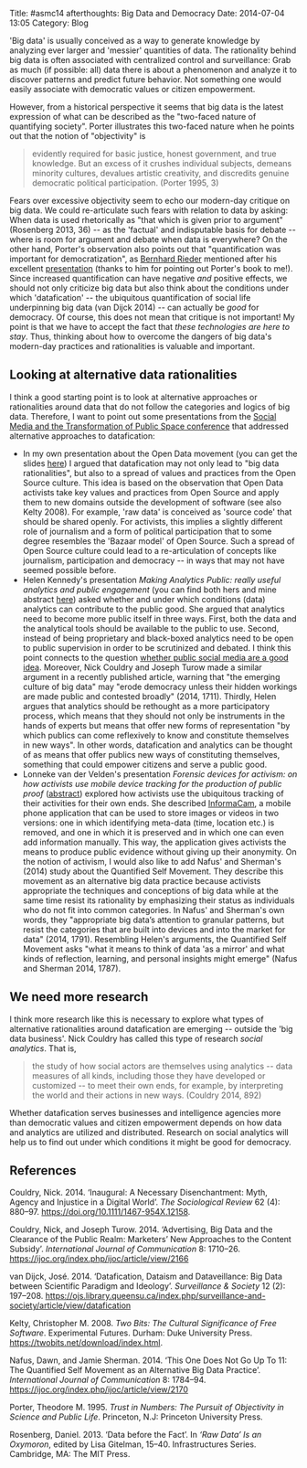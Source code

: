 Title: #asmc14 afterthoughts: Big Data and Democracy
Date: 2014-07-04 13:05
Category: Blog

'Big data' is usually conceived as a way to generate knowledge by analyzing ever larger and 'messier' quantities of data. The rationality behind big data is often associated with centralized control and surveillance: Grab as much (if possible: all) data there is about a phenomenon and analyze it to discover patterns and predict future behavior. Not something one would easily associate with democratic values or citizen empowerment.

However, from a historical perspective it seems that big data is the latest expression of what can be described as the "two-faced nature of quantifying society". Porter illustrates this two-faced nature when he points out that the notion of "objectivity" is

> evidently required for basic justice, honest government, and true knowledge. But an excess of it crushes individual subjects, demeans minority cultures, devalues artistic creativity, and discredits genuine democratic political participation. (Porter 1995, 3)

Fears over excessive objectivity seem to echo our modern-day critique on big data. We could re-articulate such fears with relation to data by asking: When data is used rhetorically as "that which is given prior to argument" (Rosenberg 2013, 36) -- as the 'factual' and indisputable basis for debate -- where is room for argument and debate when data is everywhere? On the other hand, Porter's observation also points out that "quantification was important for democratization", as [Bernhard Rieder](http://web.archive.org/web/20140113012937/http://rieder.polsys.net/) mentioned after his excellent [presentation](http://web.archive.org/web/20140701041229/http://www.slideshare.net:80/bernhardrieder/engines-of-order-social-media-and-the-rise-of-algorithmic-knowing) (thanks to him for pointing out Porter's book to me!). Since increased quantification can have negative *and* positive effects, we should not only criticize big data but also think about the conditions under which 'datafication' -- the ubiquitous quantification of social life underpinning big data (van Dijck 2014) -- can actually be *good* for democracy. Of course, this does not mean that critique is not important! My point is that we have to accept the fact that *these technologies are here to stay*. Thus, thinking about how to overcome the dangers of big data's modern-day practices and rationalities is valuable and important.

## Looking at alternative data rationalities

I think a good starting point is to look at alternative approaches or rationalities around data that do not follow the categories and logics of big data. Therefore, I want to point out some presentations from the [Social Media and the Transformation of Public Space conference](http://web.archive.org/web/20140719002803/http://asca.uva.nl:80/events/start-events/start-events/content/folder/conferences/2014/06/social-media.html) that addressed alternative approaches to datafication:

- In my own presentation about the Open Data movement (you can get the slides [here](http://web.archive.org/web/20161024124218/http://www.slideshare.net/sbaack/open-data-and-empowering-intermediaries)) I argued that datafication may not only lead to "big data rationalities", but also to a spread of values and practices from the Open Source culture. This idea is based on the observation that Open Data activists take key values and practices from Open Source and apply them to new domains outside the development of software (see also Kelty 2008). For example, 'raw data' is conceived as 'source code' that should be shared openly. For activists, this implies a slightly different role of journalism and a form of political participation that to some degree resembles the 'Bazaar model' of Open Source. Such a spread of Open Source culture could lead to a re-articulation of concepts like journalism, participation and democracy -- in ways that may not have seemed possible before.
- Helen Kennedy's presentation *Making Analytics Public: really useful analytics and public engagement* (you can find both hers and mine abstract [here](http://web.archive.org/web/20140628144139/http://acgs.uva.nl:80/binaries/content/assets/subsites/amsterdam-centre-for-globalisation-studies/social-media-activism/1f-openness-transparency.pdf)) asked whether and under which conditions (data) analytics can contribute to the public good. She argued that analytics need to become more public itself in three ways. First, both the data and the analytical tools should be available to the public to use. Second, instead of being proprietary and black-boxed analytics need to be open to public supervision in order to be scrutinized and debated. I think this point connects to the question [whether public social media are a good idea]({filename}/blog/2014/2014-06-22-asmc14-afterthoughts-thinking-about-public-social-media.md). Moreover, Nick Couldry and Joseph Turow made a similar argument in a recently published article, warning that "the emerging culture of big data" may "erode democracy unless their hidden workings are made public and contested broadly" (2014, 1711). Thirdly, Helen argues that analytics should be rethought as a more participatory process, which means that they should not only be instruments in the hands of experts but means that offer new forms of representation "by which publics can come reflexively to know and constitute themselves in new ways". In other words, datafication and analytics can be thought of as means that offer publics new ways of constituting themselves, something that could empower citizens and serve a public good.
- Lonneke van der Velden's presentation *Forensic devices for activism: on how activists use mobile device tracking for the production of public proof* ([abstract](http://web.archive.org/web/20140628144241/http://acgs.uva.nl:80/binaries/content/assets/subsites/amsterdam-centre-for-globalisation-studies/social-media-activism/4f-tracking-data-constructing-publics.pdf)) explored how activists use the ubiquitous tracking of their activities for their own ends. She described [InformaCam](http://web.archive.org/web/20140706082226/https://guardianproject.info/2012/01/20/introducing-informacam/), a mobile phone application that can be used to store images or videos in two versions: one in which identifying meta-data (time, location etc.) is removed, and one in which it is preserved and in which one can even add information manually. This way, the application gives activists the means to produce public evidence without giving up their anonymity. On the notion of activism, I would also like to add Nafus' and Sherman's (2014) study about the Quantified Self Movement. They describe this movement as an alternative big data practice because activists appropriate the techniques and conceptions of big data while at the same time resist its rationality by emphasizing their status as individuals who do not fit into common categories. In Nafus' and Sherman's own words, they "appropriate big data’s attention to granular patterns, but resist the categories that are built into devices and into the market for data" (2014, 1791). Resembling Helen's arguments, the Quantified Self Movement asks "what it means to think of data 'as a mirror' and what kinds of reflection, learning, and personal insights might emerge" (Nafus and Sherman 2014, 1787).

## We need more research

I think more research like this is necessary to explore what types of alternative rationalities around datafication are emerging -- outside the 'big data business'. Nick Couldry has called this type of research *social analytics*. That is,

> the study of how social actors are themselves using analytics -- data measures of all kinds, including those they have developed or customized -- to meet their own ends, for example, by interpreting the world and their actions in new ways. (Couldry 2014, 892)

Whether datafication serves businesses and intelligence agencies more than democratic values and citizen empowerment depends on how data and analytics are utilized and distributed. Research on social analytics will help us to find out under which conditions it might be good for democracy.

## References

Couldry, Nick. 2014. ‘Inaugural: A Necessary Disenchantment: Myth, Agency and Injustice in a Digital World’. _The Sociological Review_ 62 (4): 880–97. <https://doi.org/10.1111/1467-954X.12158>.

Couldry, Nick, and Joseph Turow. 2014. ‘Advertising, Big Data and the Clearance of the Public Realm: Marketers’ New Approaches to the Content Subsidy’. _International Journal of Communication_ 8: 1710–26. <https://ijoc.org/index.php/ijoc/article/view/2166>

van Dijck, José. 2014. ‘Datafication, Dataism and Dataveillance: Big Data between Scientific Paradigm and Ideology’. _Surveillance & Society_ 12 (2): 197–208. <https://ojs.library.queensu.ca/index.php/surveillance-and-society/article/view/datafication>

Kelty, Christopher M. 2008. _Two Bits: The Cultural Significance of Free Software_. Experimental Futures. Durham: Duke University Press. <https://twobits.net/download/index.html>.

Nafus, Dawn, and Jamie Sherman. 2014. ‘This One Does Not Go Up To 11: The Quantified Self Movement as an Alternative Big Data Practice’. _International Journal of Communication_ 8: 1784–94. <https://ijoc.org/index.php/ijoc/article/view/2170>

Porter, Theodore M. 1995. _Trust in Numbers: The Pursuit of Objectivity in Science and Public Life_. Princeton, N.J: Princeton University Press.

Rosenberg, Daniel. 2013. ‘Data before the Fact’. In _‘Raw Data’ Is an Oxymoron_, edited by Lisa Gitelman, 15–40. Infrastructures Series. Cambridge, MA: The MIT Press.



